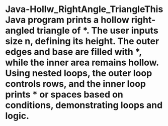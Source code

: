 # Java-Hollw_RightAngle_TriangleThis Java program prints a hollow right-angled triangle of *. The user inputs size n, defining its height. The outer edges and base are filled with *, while the inner area remains hollow. Using nested loops, the outer loop controls rows, and the inner loop prints * or spaces based on conditions, demonstrating loops and logic.
